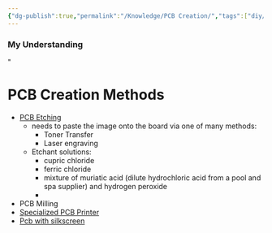 ```yaml
---
{"dg-publish":true,"permalink":"/Knowledge/PCB Creation/","tags":["diy/material","electrical"]}
---
```


### My Understanding
"

# PCB Creation Methods
- [PCB Etching](https://news.sparkfun.com/2116) 
	- needs to paste the image onto the board via one of many methods:
		- Toner Transfer
		- Laser engraving
	- Etchant solutions: 
		- cupric chloride
		- ferric chloride
		- mixture of muriatic acid (dilute hydrochloric acid from a pool and spa supplier) and hydrogen peroxide
		- 
- PCB Milling
- [Specialized PCB Printer](https://www.youtube.com/watch?v=8u4izLA-SCo) 
- [Pcb with silkscreen](https://hackaday.com/2025/04/07/fiber-laser-gives-diy-pcbs-a-professional-finish/) 